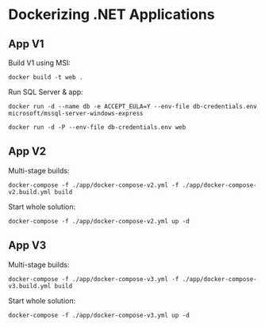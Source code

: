 
# Dockerizing .NET Applications

## App V1

Build V1 using MSI:

```
docker build -t web .
```

Run SQL Server & app:

```
docker run -d --name db -e ACCEPT_EULA=Y --env-file db-credentials.env microsoft/mssql-server-windows-express

docker run -d -P --env-file db-credentials.env web
```

## App V2

Multi-stage builds:

```
docker-compose -f ./app/docker-compose-v2.yml -f ./app/docker-compose-v2.build.yml build
```

Start whole solution:

```
docker-compose -f ./app/docker-compose-v2.yml up -d
```

## App V3

Multi-stage builds:

```
docker-compose -f ./app/docker-compose-v3.yml -f ./app/docker-compose-v3.build.yml build
```

Start whole solution:

```
docker-compose -f ./app/docker-compose-v3.yml up -d
```

